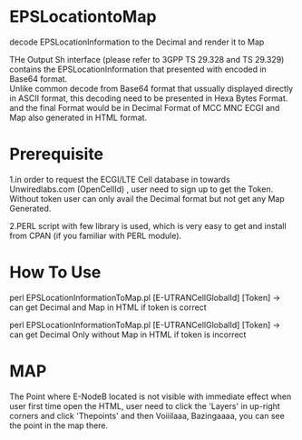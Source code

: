 # EPSLocationtoMap 
decode EPSLocationInformation to the Decimal and render it to Map

THe Output Sh interface (please refer to 3GPP TS 29.328 and TS 29.329) contains the EPSLocationInformation
that presented with encoded in Base64 format.  
Unlike common decode from Base64 format that ussually displayed directly in ASCII format, this decoding need to be presented in Hexa Bytes Format.
and the final Format would be in Decimal Format of MCC MNC ECGI and Map also generated in HTML format.

# Prerequisite 
1.in order to request the ECGI/LTE Cell database in towards Unwiredlabs.com (OpenCellId) , user need to sign up to get the Token.
Without token user can only avail the Decimal format but not get any Map Generated.

2.PERL script with few library is used, which is very easy to get and install from CPAN (if you familiar with PERL module).


# How To Use

perl EPSLocationInformationToMap.pl [E-UTRANCellGlobalId] [Token] -> can get Decimal and Map in HTML if token is correct
  
perl EPSLocationInformationToMap.pl [E-UTRANCellGlobalId] [Token] -> can get Decimal Only without Map in HTML if token is incorrect

# MAP

The Point where E-NodeB located is not visible with immediate effect when user first time open the HTML, user need to click the 'Layers' in up-right corners and  click 'Thepoints' and then Voiiilaaa, Bazingaaaa, you can see the point in the map there.
